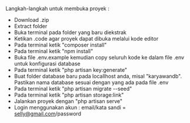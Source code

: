 Langkah-langkah untuk membuka proyek :

- Download .zip
- Extract folder
- Buka terminal pada folder yang baru diekstrak
- Ketikan .code agar proyek dapat dibuka melalui kode editor
- Pada terminal ketik "composer install"
- Pada terminal ketik "npm install"
- Buka file .env.example kemudian copy seluruh kode ke dalam file .env untuk konfigurasi database
- Pada terminal ketik "php artisan key:generate"
- Buat folder database baru pada locallhost anda, misal "karyawandb". Pastikan nama database sesuai dengan yang ada pada file .env
- Pada terminal ketik "php artisan migrate --seed"
- Pada terminal ketik "php artisan storage:link"
- Jalankan proyek dengan "php artisan serve"
- Login menggunakan akun : email/kata sandi = selly@gmail.com/password
